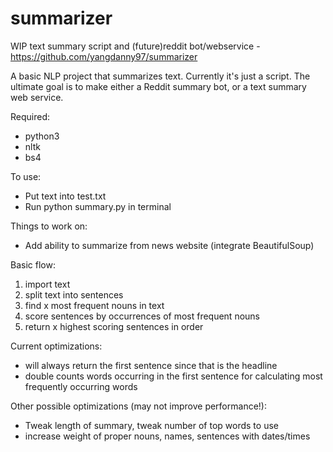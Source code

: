# summarizer
WIP text summary script and (future)reddit bot/webservice - https://github.com/yangdanny97/summarizer

A basic NLP project that summarizes text. Currently it's just a script.
The ultimate goal is to make either a Reddit summary bot, or a text summary web service.

Required:
- python3
- nltk
- bs4

To use:
- Put text into test.txt
- Run python summary.py in terminal

Things to work on:
- Add ability to summarize from news website (integrate BeautifulSoup)

Basic flow:
1. import text
2. split text into sentences
3. find x most frequent nouns in text
4. score sentences by occurrences of most frequent nouns
5. return x highest scoring sentences in order

Current optimizations:
- will always return the first sentence since that is the headline
- double counts words occurring in the first sentence for calculating most frequently occurring words

Other possible optimizations (may not improve performance!):
- Tweak length of summary, tweak number of top words to use
- increase weight of proper nouns, names, sentences with dates/times
